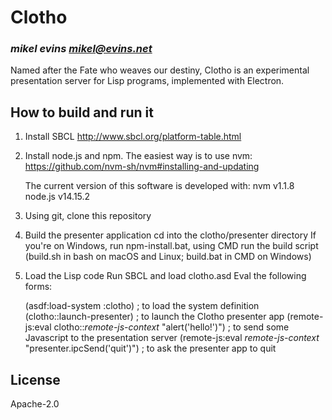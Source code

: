 # Clotho
### _mikel evins <mikel@evins.net>_

Named after the Fate who weaves our destiny, Clotho is an experimental
presentation server for Lisp programs, implemented with Electron.

## How to build and run it

1. Install SBCL
   http://www.sbcl.org/platform-table.html

2. Install node.js and npm.
   The easiest way is to use nvm:
   https://github.com/nvm-sh/nvm#installing-and-updating

   The current version of this software is developed with:
   nvm v1.1.8
   node.js v14.15.2   

3. Using git, clone this repository

4. Build the presenter application
   cd into the clotho/presenter directory
   If you're on Windows, run npm-install.bat, using CMD
   run the build script (build.sh in bash on macOS and Linux; build.bat in CMD on Windows)

5. Load the Lisp code
   Run SBCL and load clotho.asd
   Eval the following forms:

   (asdf:load-system :clotho) ; to load the system definition
   (clotho::launch-presenter) ; to launch the Clotho presenter app
   (remote-js:eval clotho::*remote-js-context* "alert('hello!')") ; to send some Javascript to the presentation server
   (remote-js:eval *remote-js-context* "presenter.ipcSend('quit')") ; to ask the presenter app to quit

## License

Apache-2.0

